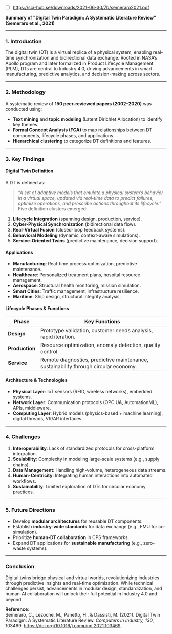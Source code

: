 - [ ] https://sci-hub.se/downloads/2021-06-30/7b/semeraro2021.pdf


**Summary of "Digital Twin Paradigm: A Systematic Literature Review"**  
**(Semeraro et al., 2021)**  

---

### **1. Introduction**  
The digital twin (DT) is a virtual replica of a physical system, enabling real-time synchronization and bidirectional data exchange. Rooted in NASA’s Apollo program and later formalized in Product Lifecycle Management (PLM), DTs are central to Industry 4.0, driving advancements in smart manufacturing, predictive analytics, and decision-making across sectors.  

---

### **2. Methodology**  
A systematic review of **150 peer-reviewed papers (2002–2020)** was conducted using:  
- **Text mining** and **topic modeling** (Latent Dirichlet Allocation) to identify key themes.  
- **Formal Concept Analysis (FCA)** to map relationships between DT components, lifecycle phases, and applications.  
- **Hierarchical clustering** to categorize DT definitions and features.  

---

### **3. Key Findings**  

#### **Digital Twin Definition**  
A DT is defined as:  
> *“A set of adaptive models that emulate a physical system’s behavior in a virtual space, updated via real-time data to predict failures, optimize operations, and prescribe actions throughout its lifecycle.”*  
Five definition clusters emerged:  
1. **Lifecycle Integration** (spanning design, production, service).  
2. **Cyber-Physical Synchronization** (bidirectional data flow).  
3. **Real-Virtual Fusion** (closed-loop feedback systems).  
4. **Behavioral Modeling** (dynamic, context-aware simulations).  
5. **Service-Oriented Twins** (predictive maintenance, decision support).  

#### **Applications**  
- **Manufacturing**: Real-time process optimization, predictive maintenance.  
- **Healthcare**: Personalized treatment plans, hospital resource management.  
- **Aerospace**: Structural health monitoring, mission simulation.  
- **Smart Cities**: Traffic management, infrastructure resilience.  
- **Maritime**: Ship design, structural integrity analysis.  

#### **Lifecycle Phases & Functions**  
| **Phase**       | **Key Functions**                                                                 |  
|------------------|-----------------------------------------------------------------------------------|  
| **Design**       | Prototype validation, customer needs analysis, rapid iteration.                   |  
| **Production**   | Resource optimization, anomaly detection, quality control.                        |  
| **Service**      | Remote diagnostics, predictive maintenance, sustainability through circular economy. |  

#### **Architecture & Technologies**  
- **Physical Layer**: IoT sensors (RFID, wireless networks), embedded systems.  
- **Network Layer**: Communication protocols (OPC UA, AutomationML), APIs, middleware.  
- **Computing Layer**: Hybrid models (physics-based + machine learning), digital threads, VR/AR interfaces.  

---

### **4. Challenges**  
1. **Interoperability**: Lack of standardized protocols for cross-platform integration.  
2. **Scalability**: Complexity in modeling large-scale systems (e.g., supply chains).  
3. **Data Management**: Handling high-volume, heterogeneous data streams.  
4. **Human-Centricity**: Integrating human interactions into automated workflows.  
5. **Sustainability**: Limited exploration of DTs for circular economy practices.  

---

### **5. Future Directions**  
- Develop **modular architectures** for reusable DT components.  
- Establish **industry-wide standards** for data exchange (e.g., FMU for co-simulation).  
- Prioritize **human-DT collaboration** in CPS frameworks.  
- Expand DT applications for **sustainable manufacturing** (e.g., zero-waste systems).  

---

### **Conclusion**  
Digital twins bridge physical and virtual worlds, revolutionizing industries through predictive insights and real-time optimization. While technical challenges persist, advancements in modular design, standardization, and human-AI collaboration will unlock their full potential in Industry 4.0 and beyond.  

**Reference**:  
Semeraro, C., Lezoche, M., Panetto, H., & Dassisti, M. (2021). Digital Twin Paradigm: A Systematic Literature Review. *Computers in Industry, 130*, 103469. https://doi.org/10.1016/j.compind.2021.103469